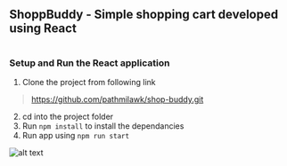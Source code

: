 ## ShoppBuddy -  Simple shopping cart developed using React
#
### Setup and Run the React application

1. Clone the project from following link

> https://github.com/pathmilawk/shop-buddy.git

2. cd into the project folder
3. Run `npm install` to install the dependancies
4. Run app using `npm run start`

![alt text](./screems/cart.PNG)
